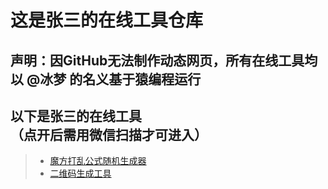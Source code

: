 # 这是张三的在线工具仓库
## 声明：因GitHub无法制作动态网页，所有在线工具均以 @冰梦 的名义基于猿编程运行
## 以下是张三的在线工具<br>（点开后需用微信扫描才可进入）
> + [魔方打乱公式随机生成器](https://zhs141.github.io/tools/wca.jpg)
> + [二维码生成工具](https://zhs141.github.io/tools/qr.jpg)
